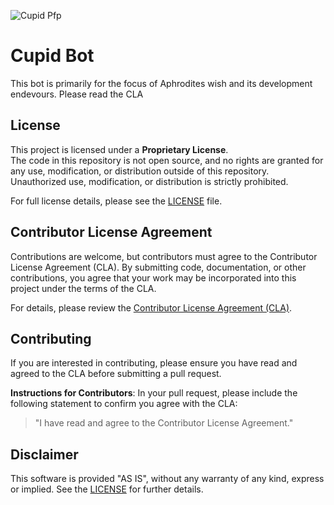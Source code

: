 ![Cupid Pfp](https://cdn.discordapp.com/avatars/1300912972977279079/36e065aa25a8d8587cfd1a2c5fa56fe3.png?size=128)

# Cupid Bot

This bot is primarily for the focus of Aphrodites wish and its development endevours. Please read the CLA

## License
This project is licensed under a **Proprietary License**.  
The code in this repository is not open source, and no rights are granted for any use, modification, or distribution outside of this repository. Unauthorized use, modification, or distribution is strictly prohibited.

For full license details, please see the [LICENSE](license) file.

## Contributor License Agreement
Contributions are welcome, but contributors must agree to the Contributor License Agreement (CLA). By submitting code, documentation, or other contributions, you agree that your work may be incorporated into this project under the terms of the CLA.

For details, please review the [Contributor License Agreement (CLA)](CLA.md).

## Contributing
If you are interested in contributing, please ensure you have read and agreed to the CLA before submitting a pull request.

**Instructions for Contributors**:
In your pull request, please include the following statement to confirm you agree with the CLA:

> "I have read and agree to the Contributor License Agreement."

## Disclaimer
This software is provided "AS IS", without any warranty of any kind, express or implied. See the [LICENSE](license) for further details.